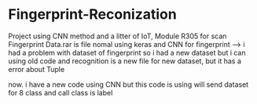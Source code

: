 # Fingerprint-Reconization
Project using CNN method and a litter of IoT, Module R305 for scan Fingerprint
Data.rar is file nomal using keras and CNN for fingerprint
--> i had a problem with dataset of fingerprint so i had a new dataset but i can using old code and recognition is a new file for new dataset, but it has a error about Tuple

now.
i have a new code using CNN but this code is using will send dataset for 8 class and call class is label
